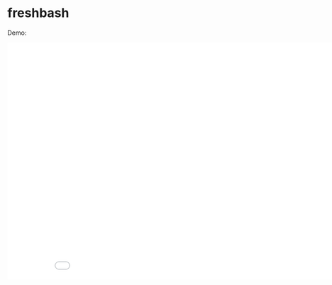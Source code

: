 # freshbash
Demo:
<iframe src='//gifs.com/embed/fresh-demo-mO3vYE' frameborder='0' scrolling='no' width='902px' height='534px' style='-webkit-backface-visibility: hidden;-webkit-transform: scale(1);' ></iframe>
